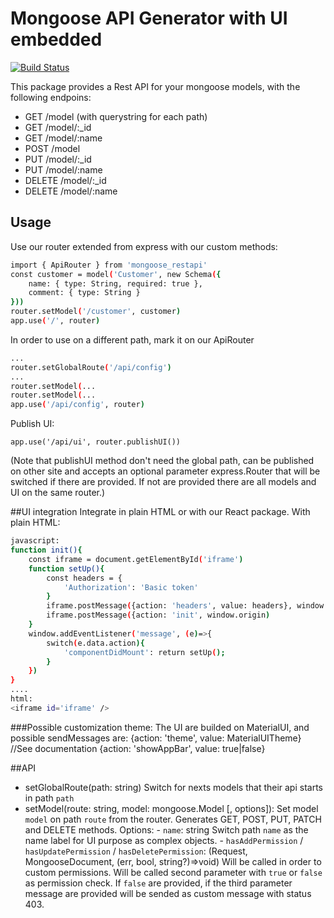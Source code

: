 # Mongoose API Generator with UI embedded

[![Build Status](https://travis-ci.org/joemccann/dillinger.svg?branch=master)](https://travis-ci.org/joemccann/dillinger)

This package provides a Rest API for your mongoose models, with the following endpoins:

  - GET /model (with querystring for each path)
  - GET /model/:_id
  - GET /model/:name
  - POST /model
  - PUT /model/:_id
  - PUT /model/:name
  - DELETE /model/:_id
  - DELETE /model/:name

## Usage
Use our router extended from express with our custom methods:
```sh
import { ApiRouter } from 'mongoose_restapi'
const customer = model('Customer', new Schema({
    name: { type: String, required: true },
    comment: { type: String }
}))
router.setModel('/customer', customer)
app.use('/', router)
```
In order to use on a different path, mark it on our ApiRouter
```sh
...
router.setGlobalRoute('/api/config')
...
router.setModel(...
router.setModel(...
app.use('/api/config', router)
```
Publish UI:
```
app.use('/api/ui', router.publishUI())
```
(Note that publishUI method don't need the global path, can be published on other site and accepts an optional parameter express.Router that will be switched if there are provided. If not are provided there are all models and UI on the same router.)

##UI integration
Integrate in plain HTML or with our React package.
With plain HTML:
```sh
javascript:
function init(){
    const iframe = document.getElementById('iframe')
    function setUp(){
        const headers = {
            'Authorization': 'Basic token'
        }
        iframe.postMessage({action: 'headers', value: headers}, window.origin)
        iframe.postMessage({action: 'init', window.origin)
    }
    window.addEventListener('message', (e)=>{
        switch(e.data.action){
            'componentDidMount': return setUp();
        }
    })
}
....
html:
<iframe id='iframe' />
```
###Possible customization theme:
The UI are builded on MaterialUI, and possible sendMessages are:
{action: 'theme', value: MaterialUITheme} //See documentation
{action: 'showAppBar', value: true|false}

##API
- setGlobalRoute(path: string)
    Switch for nexts models that their api starts in path `path`
- setModel(route: string, model: mongoose.Model [, options]):
    Set model `model` on path `route` from the router.
    Generates GET, POST, PUT, PATCH and DELETE methods.
    Options:
        - `name`: string 
            Switch path `name` as the name label for UI purpose as complex objects.
        - `hasAddPermission` / `hasUpdatePermission` / `hasDeletePermission`: (Request, MongooseDocument, (err, bool, string?)=>void)
            Will be called in order to custom permissions.
            Will be called second parameter with `true` or `false` as permission check.
            If `false` are provided, if the third parameter message are provided will be sended as custom message with status 403.

